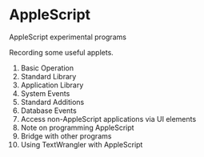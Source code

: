 AppleScript
===========

AppleScript experimental programs

Recording some useful applets.

1. Basic Operation
2. Standard Library
3. Application Library
4. System Events
5. Standard Additions
6. Database Events
7. Access non-AppleScript applications via UI elements
8. Note on programming AppleScript
9. Bridge with other programs
10. Using TextWrangler with AppleScript
